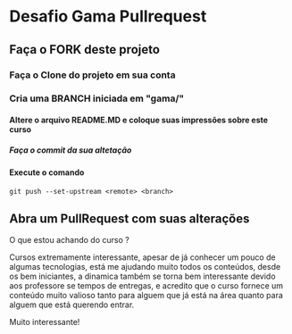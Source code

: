# Desafio Gama Pullrequest

## Faça o FORK deste projeto

### Faça o Clone do projeto em sua conta

### Cria uma BRANCH iniciada em "gama/"

#### Altere o arquivo README.MD e coloque suas impressões sobre este curso

##### Faça o commit da sua altetação

#### Execute o comando

`git push --set-upstream <remote> <branch>`

## Abra um PullRequest com suas alterações

O que estou achando do curso ?

Cursos extremamente interessante, apesar de já conhecer um pouco de algumas tecnologias, está me ajudando muito todos os conteúdos, desde os bem iniciantes, a dinamica também se torna bem interessante devido aos professore se tempos de entregas, e acredito que o curso fornece um conteúdo muito valioso tanto para alguem que já está na área quanto para alguem que está querendo entrar.


Muito interessante!
